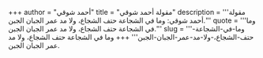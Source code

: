 +++
author = "أحمد شوقي"
title = "مقولة أحمد شوقي"
description = '''مقولة أحمد شوقي: وما في الشجاعة حتف الشجاع، ولا مد عمر الجبان الجبن.'''
quote = '''وما في الشجاعة حتف الشجاع، ولا مد عمر الجبان الجبن.'''
slug = '''وما-في-الشجاعة-حتف-الشجاع،-ولا-مد-عمر-الجبان-الجبن'''
+++
وما في الشجاعة حتف الشجاع، ولا مد عمر الجبان الجبن.
